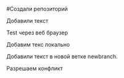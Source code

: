 #Создали репозиторий

Добавили текст

Test через веб браузер

Добавим текс локально


Добавили текст в новой ветке newbranch.

Разрешаем конфликт
